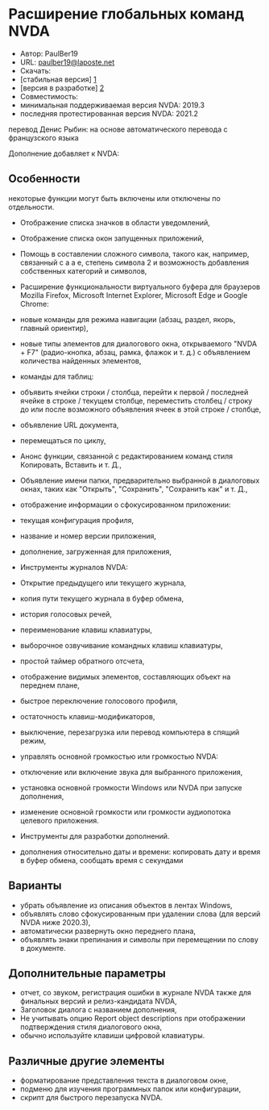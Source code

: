 # Расширение глобальных команд NVDA #

* Автор: PaulBer19
* URL: paulber19@laposte.net
* Скачать:
* [стабильная версия] [1]
* [версия в разработке] [2]
* Совместимость:
* минимальная поддерживаемая версия NVDA: 2019.3
* последняя протестированная версия NVDA: 2021.2


перевод Денис Рыбин: на основе автоматического перевода с французского языка


Дополнение добавляет к NVDA:
## Особенности ##

некоторые функции могут быть включены или отключены по отдельности.

* Отображение списка значков в области уведомлений,
* Отображение списка окон запущенных приложений,
* Помощь в составлении сложного символа, такого как, например, связанный с a a e, степень символа 2 и возможность добавления собственных категорий и символов,
* Расширение функциональности виртуального буфера для браузеров Mozilla Firefox, Microsoft Internet Explorer, Microsoft Edge и Google Chrome:

* новые команды для режима навигации (абзац, раздел, якорь, главный ориентир),
* новые типы элементов для диалогового окна, открываемого "NVDA + F7" (радио-кнопка, абзац, рамка, флажок и т. д.) с объявлением количества найденных элементов,
* команды для таблиц:
* объявить ячейки строки / столбца, перейти к первой / последней ячейке в строке / текущем столбце, переместить столбец / строку до или после возможного объявления ячеек в этой строке / столбце,
* объявление URL документа,
* перемещаться по циклу,


* Анонс функции, связанной с редактированием команд стиля Копировать, Вставить и т. Д.,
* Объявление имени папки, предварительно выбранной в диалоговых окнах, таких как "Открыть", "Сохранить", "Сохранить как" и т. Д.,
* отображение информации о сфокусированном приложении:

* текущая конфигурация профиля,
* название и номер версии приложения,
* дополнение, загруженная для приложения,


* Инструменты журналов NVDA:
* Открытие предыдущего или текущего журнала,
* копия пути текущего журнала в буфер обмена,


* история голосовых речей,
* переименование клавиш клавиатуры,
* выборочное озвучивание командных клавиш клавиатуры,
* простой таймер обратного отсчета,
* отображение видимых элементов, составляющих объект на переднем плане,
* быстрое переключение голосового профиля,
* остаточность клавиш-модификаторов,
* выключение, перезагрузка или перевод компьютера в спящий режим,
* управлять основной громкостью или громкостью NVDA:

* отключение или включение звука для выбранного приложения,
* установка основной громкости Windows или NVDA при запуске дополнения,
* изменение основной громкости или громкости аудиопотока целевого приложения.


* Инструменты для разработки дополнений.
* дополнения относительно даты и времени: копировать дату и время в буфер обмена, сообщать время с секундами


## Варианты ##

* убрать объявление из описания объектов в лентах Windows,
* объявлять слово сфокусированным при удалении слова (для версий NVDA ниже 2020.3),
* автоматически развернуть окно переднего плана,
* объявлять знаки препинания и символы при перемещении по слову в документе.


## Дополнительные параметры ##

* отчет, со звуком, регистрация ошибки в журнале NVDA также для финальных версий и релиз-кандидата NVDA,
* Заголовок диалога с названием дополнения,
* Не учитывать опцию Report object descriptions при отображении подтверждения стиля диалогового окна,
* обычно используйте клавиши цифровой клавиатуры.


## Различные другие элементы ##

* форматирование представления текста в диалоговом окне,
* подменю для изучения программных папок или конфигурации,
* скрипт для быстрого перезапуска NVDA.


[1]: https://github.com/paulber007/AllMyNVDAAddons/raw/master/NVDAExtensionGlobalPlugin/NVDAExtensionGlobalPlugin-9.9.nvda-addon
[2]: https://github.com/paulber007/AllMyNVDAAddons/tree/master/NVDAExtensionGlobalPlugin/dev